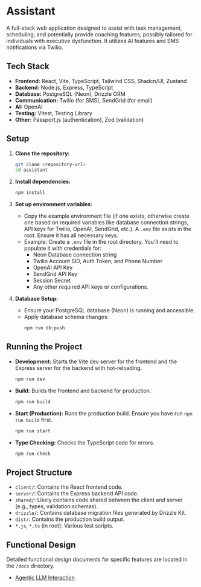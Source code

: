 # Assistant

A full-stack web application designed to assist with task management, scheduling, and potentially provide coaching features, possibly tailored for individuals with executive dysfunction. It utilizes AI features and SMS notifications via Twilio.

## Tech Stack

*   **Frontend:** React, Vite, TypeScript, Tailwind CSS, Shadcn/UI, Zustand
*   **Backend:** Node.js, Express, TypeScript
*   **Database:** PostgreSQL (Neon), Drizzle ORM
*   **Communication:** Twilio (for SMS), SendGrid (for email)
*   **AI:** OpenAI
*   **Testing:** Vitest, Testing Library
*   **Other:** Passport.js (authentication), Zod (validation)

## Setup

1.  **Clone the repository:**
    ```bash
    git clone <repository-url>
    cd assistant
    ```
2.  **Install dependencies:**
    ```bash
    npm install
    ```
3.  **Set up environment variables:**
    *   Copy the example environment file (if one exists, otherwise create one based on required variables like database connection strings, API keys for Twilio, OpenAI, SendGrid, etc.). A `.env` file exists in the root. Ensure it has all necessary keys.
    *   Example: Create a `.env` file in the root directory. You'll need to populate it with credentials for:
        *   Neon Database connection string
        *   Twilio Account SID, Auth Token, and Phone Number
        *   OpenAI API Key
        *   SendGrid API Key
        *   Session Secret
        *   Any other required API keys or configurations.

4.  **Database Setup:**
    *   Ensure your PostgreSQL database (Neon) is running and accessible.
    *   Apply database schema changes:
        ```bash
        npm run db:push
        ```

## Running the Project

*   **Development:** Starts the Vite dev server for the frontend and the Express server for the backend with hot-reloading.
    ```bash
    npm run dev
    ```
*   **Build:** Builds the frontend and backend for production.
    ```bash
    npm run build
    ```
*   **Start (Production):** Runs the production build. Ensure you have run `npm run build` first.
    ```bash
    npm run start
    ```
*   **Type Checking:** Checks the TypeScript code for errors.
    ```bash
    npm run check
    ```

## Project Structure

*   `client/`: Contains the React frontend code.
*   `server/`: Contains the Express backend API code.
*   `shared/`: Likely contains code shared between the client and server (e.g., types, validation schemas).
*   `drizzle/`: Contains database migration files generated by Drizzle Kit.
*   `dist/`: Contains the production build output.
*   `*.js`, `*.ts` (in root): Various test scripts.

## Functional Design

Detailed functional design documents for specific features are located in the `/docs` directory.

*   [Agentic LLM Interaction](./docs/agentic_llm_interaction.md) 